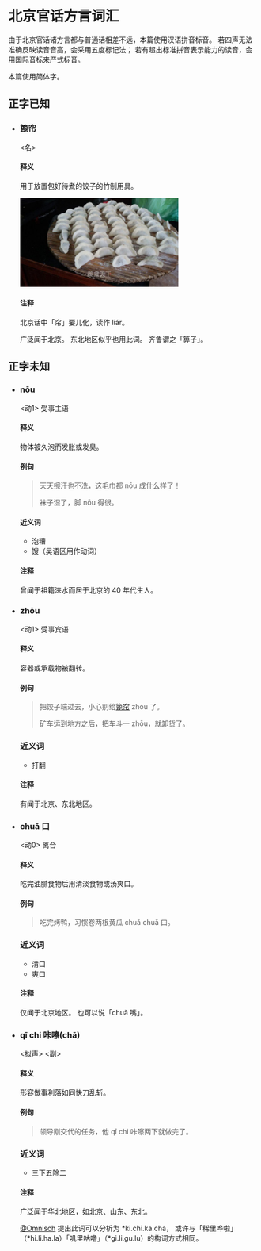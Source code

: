 # 北京官话方言词汇

由于北京官话诸方言都与普通话相差不远，本篇使用汉语拼音标音。
若四声无法准确反映读音音高，会采用五度标记法；
若有超出标准拼音表示能力的读音，会用国际音标来严式标音。

本篇使用简体字。

## 正字已知

- <h3 id="篦帘">篦帘</h3>
	&lt;名&gt;

	#### 释义
	用于放置包好待煮的饺子的竹制用具。

	<img src="./figures/bilian.jpg" height="180" />

	#### 注释
	北京话中「帘」要儿化，读作 liár。

	广泛闻于北京。
	东北地区似乎也用此词。
	齐鲁谓之「箅子」。

## 正字未知

- ### nōu
	&lt;动1&gt; 受事主语

	#### 释义
	物体被久泡而发胀或发臭。

	#### 例句
	> 天天擦汗也不洗，这毛巾都 nōu 成什么样了！
	>
	> 袜子湿了，脚 nōu 得很。

	#### 近义词
	- 泡糟
	- 馊（吴语区用作动词）

	#### 注释
	曾闻于祖籍涞水而居于北京的 40 年代生人。

- ### zhōu
	&lt;动1&gt; 受事宾语

	#### 释义
	容器或承载物被翻转。

	#### 例句
	> 把饺子端过去，小心别给[篦帘](#篦帘) zhōu 了。
	>
	> 矿车运到地方之后，把车斗一 zhōu，就卸货了。

	### 近义词
	- 打翻

	#### 注释
	有闻于北京、东北地区。

- ### chuǎ 口
	&lt;动0&gt; 离合

	#### 释义
	吃完油腻食物后用清淡食物或汤爽口。

	#### 例句
	> 吃完烤鸭，习惯卷两根黄瓜 chuǎ chuǎ 口。

	### 近义词
	- 清口
	- 爽口

	#### 注释
	仅闻于北京地区。
	也可以说「chuǎ 嘴」。

- ### qī chi 咔嚓(chā)
	&lt;拟声&gt; &lt;副&gt;

	#### 释义
	形容做事利落如同快刀乱斩。

	#### 例句
	> 领导刚交代的任务，他 qī chi 咔嚓两下就做完了。

	### 近义词
	- 三下五除二

	#### 注释
	广泛闻于华北地区，如北京、山东、东北。

	<u>@Omnisch</u> 提出此词可以分析为 *ki.chi.ka.cha，
	或许与「稀里哗啦」（\*hi.li.ha.la）「叽里咕噜」（\*gi.li.gu.lu）的构词方式相同。